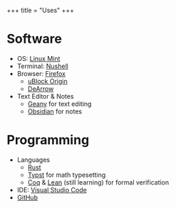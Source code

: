 +++
title = "Uses"
+++

# Software
- OS: [Linux Mint](https://linuxmint.com/)
- Terminal: [Nushell](https://www.nushell.sh/)
- Browser: [Firefox](https://www.mozilla.org/en-US/firefox/)
	- [uBlock Origin](https://ublockorigin.com/)
	- [DeArrow](https://dearrow.ajay.app/)
- Text Editor & Notes
	- [Geany](https://www.geany.org/) for text editing
	- [Obsidian](https://obsidian.md/) for notes

# Programming
- Languages
	- [Rust](https://www.rust-lang.org/)
	- [Typst](https://typst.app/) for math typesetting
	- [Coq](https://coq.inria.fr/) & [Lean](https://lean-lang.org/) (still learning) for formal verification
- IDE: [Visual Studio Code](https://code.visualstudio.com/)
- [GitHub](https://github.com/)

